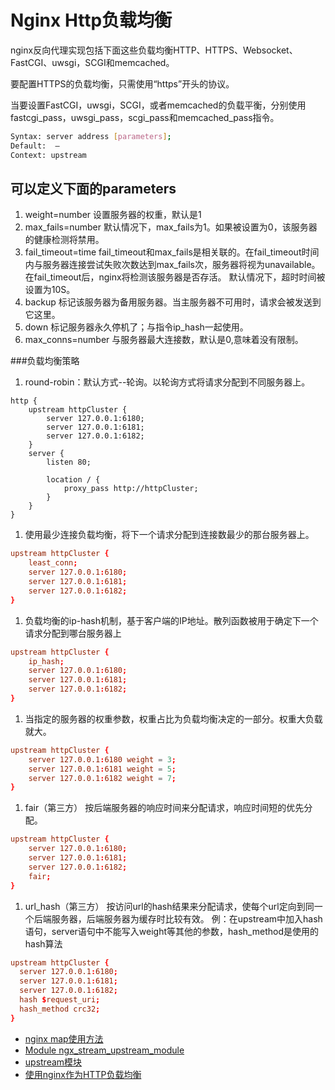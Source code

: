 # Nginx Http负载均衡

nginx反向代理实现包括下面这些负载均衡HTTP、HTTPS、Websocket、FastCGI、uwsgi，SCGI和memcached。

要配置HTTPS的负载均衡，只需使用“https”开头的协议。

当要设置FastCGI，uwsgi，SCGI，或者memcached的负载平衡，分别使用fastcgi_pass，uwsgi_pass，scgi_pass和memcached_pass指令。

```bash
Syntax: server address [parameters];
Default:  —
Context: upstream
```

## 可以定义下面的parameters

1. weight=number
 设置服务器的权重，默认是1
2. max_fails=number
默认情况下，max_fails为1。如果被设置为0，该服务器的健康检测将禁用。
3. fail_timeout=time
fail_timeout和max_fails是相关联的。在fail_timeout时间内与服务器连接尝试失败次数达到max_fails次，服务器将视为unavailable。
在fail_timeout后，nginx将检测该服务器是否存活。
默认情况下，超时时间被设置为10S。
4. backup
 标记该服务器为备用服务器。当主服务器不可用时，请求会被发送到它这里。
5. down
 标记服务器永久停机了；与指令ip_hash一起使用。
6. max_conns=number
与服务器最大连接数，默认是0,意味着没有限制。

###负载均衡策略

1. round-robin：默认方式--轮询。以轮询方式将请求分配到不同服务器上。

```nginx
http {
    upstream httpCluster {
        server 127.0.0.1:6180;
        server 127.0.0.1:6181;
        server 127.0.0.1:6182;
    }
    server {
        listen 80;

        location / {
            proxy_pass http://httpCluster;
        }
    }
}
```

1. 使用最少连接负载均衡，将下一个请求分配到连接数最少的那台服务器上。

```conf
upstream httpCluster {
    least_conn;
    server 127.0.0.1:6180;
    server 127.0.0.1:6181;
    server 127.0.0.1:6182;
}
```

1. 负载均衡的ip-hash机制，基于客户端的IP地址。散列函数被用于确定下一个请求分配到哪台服务器上

```conf
upstream httpCluster {
    ip_hash;
    server 127.0.0.1:6180;
    server 127.0.0.1:6181;
    server 127.0.0.1:6182;
}
```

1. 当指定的服务器的权重参数，权重占比为负载均衡决定的一部分。权重大负载就大。

```conf
upstream httpCluster {
    server 127.0.0.1:6180 weight = 3;
    server 127.0.0.1:6181 weight = 5;
    server 127.0.0.1:6182 weight = 7;
}
```

1. fair（第三方）
按后端服务器的响应时间来分配请求，响应时间短的优先分配。

```conf
upstream httpCluster {
    server 127.0.0.1:6180;
    server 127.0.0.1:6181;
    server 127.0.0.1:6182;
    fair;
}
```

1. url_hash（第三方）
按访问url的hash结果来分配请求，使每个url定向到同一个后端服务器，后端服务器为缓存时比较有效。
例：在upstream中加入hash语句，server语句中不能写入weight等其他的参数，hash_method是使用的hash算法

```conf
upstream httpCluster {
  server 127.0.0.1:6180;
  server 127.0.0.1:6181;
  server 127.0.0.1:6182;
  hash $request_uri;
  hash_method crc32;
}
```

- [nginx map使用方法](http://www.ttlsa.com/nginx/using-nginx-map-method/)
- [Module ngx_stream_upstream_module](http://nginx.org/en/docs/stream/ngx_stream_upstream_module.html)
- [upstream模块](http://tengine.taobao.org/book/chapter_05.html#id5)
- [使用nginx作为HTTP负载均衡](http://www.ttlsa.com/nginx/using-nginx-as-http-loadbalancer/)
